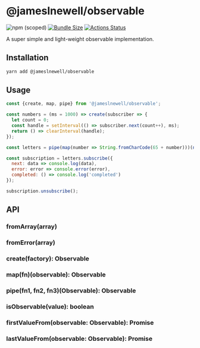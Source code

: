 # @jameslnewell/observable

![npm (scoped)](https://img.shields.io/npm/v/@jameslnewell/observable.svg)
[![Bundle Size](https://badgen.net/bundlephobia/minzip/@jameslnewell/observable)](https://bundlephobia.com/result?p=@jameslnewell/observable)
[![Actions Status](https://github.com/jameslnewell/observable/workflows/main/badge.svg)](https://github.com/jameslnewell/observable/actions)

A super simple and light-weight observable implementation.

## Installation

```bash
yarn add @jameslnewell/observable
```

## Usage

```js
const {create, map, pipe} from '@jameslnewell/observable';

const numbers = (ms = 1000) => create(subscriber => {
  let count = 0;
  const handle = setInterval(() => subscriber.next(count++), ms);
  return () => clearInterval(handle);
});

const letters = pipe(map(number => String.fromCharCode(65 + number)))(numbers())

const subscription = letters.subscribe({
  next: data => console.log(data),
  error: error => console.error(error),
  completed: () => console.log('completed')
});

subscription.unsubscribe();

```

## API

### fromArray(array)

### fromError(array)

### create(factory): Observable

### map(fn)(observable): Observable

### pipe(fn1, fn2, fn3)(Observable): Observable

### isObservable(value): boolean

### firstValueFrom(observable: Observable<Value>): Promise<Value>

### lastValueFrom(observable: Observable<Value>): Promise<Value>
